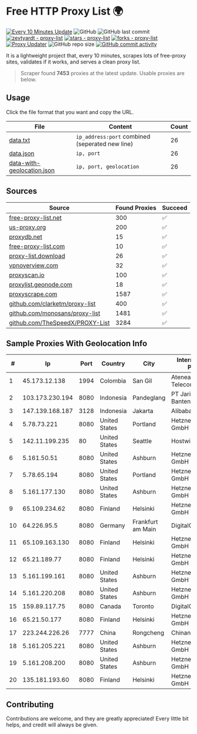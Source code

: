 
# Free HTTP Proxy List 🌍

[![Every 10 Minutes Update](https://github.com/mertguvencli/http-proxy-list/actions/workflows/main.yml/badge.svg?branch=main)](https://github.com/mertguvencli/http-proxy-list/actions/workflows/main.yml)
![GitHub](https://img.shields.io/github/license/mertguvencli/http-proxy-list)
![GitHub last commit](https://img.shields.io/github/last-commit/mertguvencli/http-proxy-list)
[![zevtyardt - proxy-list](https://img.shields.io/static/v1?label=zevtyardt&message=proxy-list&color=blue&logo=github)](https://github.com/zevtyardt/proxy-list "Go to GitHub repo")
[![stars - proxy-list](https://img.shields.io/github/stars/zevtyardt/proxy-list?style=social)](https://github.com/zevtyardt/proxy-list)
[![forks - proxy-list](https://img.shields.io/github/forks/zevtyardt/proxy-list?style=social)](https://github.com/zevtyardt/proxy-list)
[![Proxy Updater](https://github.com/zevtyardt/proxy-list/workflows/Proxy%20Updater/badge.svg)](https://github.com/zevtyardt/proxy-list/actions?query=workflow:"Proxy+Updater")
![GitHub repo size](https://img.shields.io/github/repo-size/zevtyardt/proxy-list)
[![GitHub commit activity](https://img.shields.io/github/commit-activity/m/zevtyardt/proxy-list?logo=commits)](https://github.com/zevtyardt/proxy-list/commits/main)

It is a lightweight project that, every 10 minutes, scrapes lots of free-proxy sites, validates if it works, and serves a clean proxy list.

> Scraper found **7453** proxies at the latest update. Usable proxies are below.

## Usage

Click the file format that you want and copy the URL.

|File|Content|Count|
|----|-------|-----|
|[data.txt](https://raw.githubusercontent.com/mertguvencli/http-proxy-list/main/proxy-list/data.txt)|`ip_address:port` combined (seperated new line)|26|
|[data.json](https://raw.githubusercontent.com/mertguvencli/http-proxy-list/main/proxy-list/data.json)|`ip, port`|26|
|[data-with-geolocation.json](https://raw.githubusercontent.com/mertguvencli/http-proxy-list/main/proxy-list/data-with-geolocation.json)|`ip, port, geolocation`|26|

## Sources

|Source|Found Proxies|Succeed|
|------|-------------|-------|
|[free-proxy-list.net](https://free-proxy-list.net)|300|✅|
|[us-proxy.org](https://www.us-proxy.org)|200|✅|
|[proxydb.net](http://proxydb.net)|15|✅|
|[free-proxy-list.com](https://free-proxy-list.com/?page=&port=&type%5B%5D=http&type%5B%5D=https&up_time=0&search=Search)|10|✅|
|[proxy-list.download](https://www.proxy-list.download/HTTP)|26|✅|
|[vpnoverview.com](https://vpnoverview.com/privacy/anonymous-browsing/free-proxy-servers)|32|✅|
|[proxyscan.io](https://www.proxyscan.io)|100|✅|
|[proxylist.geonode.com](https://proxylist.geonode.com/api/proxy-list?limit=300&page=1&sort_by=lastChecked&sort_type=desc&protocols=http,https)|18|✅|
|[proxyscrape.com](https://api.proxyscrape.com/v2/?request=displayproxies&protocol=http&timeout=10000&country=all&ssl=all&anonymity=all)|1587|✅|
|[github.com/clarketm/proxy-list](https://raw.githubusercontent.com/clarketm/proxy-list/master/proxy-list-raw.txt)|400|✅|
|[github.com/monosans/proxy-list](https://raw.githubusercontent.com/monosans/proxy-list/main/proxies/http.txt)|1481|✅|
|[github.com/TheSpeedX/PROXY-List](https://raw.githubusercontent.com/TheSpeedX/PROXY-List/master/http.txt)|3284|✅|


## Sample Proxies With Geolocation Info

|#|Ip|Port|Country|City|Internet Service Provider|
|-|--|----|-------|----|-------------------------|
|1|45.173.12.138|1994|Colombia|San Gil|Atenea Telecomunicaciones|
|2|103.173.230.194|8080|Indonesia|Pandeglang|PT Jaringan Internet Banten|
|3|147.139.168.187|3128|Indonesia|Jakarta|Alibaba.com LLC|
|4|5.78.73.221|8080|United States|Portland|Hetzner Online GmbH|
|5|142.11.199.235|80|United States|Seattle|Hostwinds LLC.|
|6|5.161.50.51|8080|United States|Ashburn|Hetzner Online GmbH|
|7|5.78.65.194|8080|United States|Portland|Hetzner Online GmbH|
|8|5.161.177.130|8080|United States|Ashburn|Hetzner Online GmbH|
|9|65.109.234.62|8080|Finland|Helsinki|Hetzner Online GmbH|
|10|64.226.95.5|8080|Germany|Frankfurt am Main|DigitalOcean, LLC|
|11|65.109.163.130|8080|Finland|Helsinki|Hetzner Online GmbH|
|12|65.21.189.77|8080|Finland|Helsinki|Hetzner Online GmbH|
|13|5.161.199.161|8080|United States|Ashburn|Hetzner Online GmbH|
|14|5.161.220.208|8080|United States|Ashburn|Hetzner Online GmbH|
|15|159.89.117.75|8080|Canada|Toronto|DigitalOcean, LLC|
|16|65.21.50.177|8080|Finland|Helsinki|Hetzner Online GmbH|
|17|223.244.226.26|7777|China|Rongcheng|Chinanet|
|18|5.161.205.221|8080|United States|Ashburn|Hetzner Online GmbH|
|19|5.161.208.200|8080|United States|Ashburn|Hetzner Online GmbH|
|20|135.181.193.60|8080|Finland|Helsinki|Hetzner Online GmbH|



## Contributing

Contributions are welcome, and they are greatly appreciated! Every
little bit helps, and credit will always be given.

